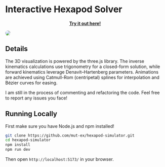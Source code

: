 # Interactive Hexapod Solver

<p align="center">
<a href="https://hexapod-simulator.onrender.com/"><b>Try it out here!</b></a>
</p>

<img style="border-radius:12px" src="demo.gif"/>

## Details

The 3D visualization is powered by the three.js library. The inverse kinematics calculations use trigonometry for a closed-form solution, while forward kinematics leverage Denavit–Hartenberg parameters. Animations are achieved using Catmull-Rom (centripetal) splines for interpolation and Bézier curves for easing.

I am still in the process of commenting and refactoring the code. Feel free to report any issues you face!

## Running Locally

First make sure you have Node.js and npm installed!

```bash
git clone https://github.com/mut-ex/hexapod-simulator.git
cd hexapod-simulator
npm install
npm run dev
```

Then open `http://localhost:5173/` in your browser.
